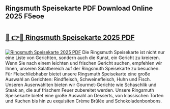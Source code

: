 ## Ringsmuth Speisekarte PDF Download Online 2025 F5eoe

# <h2><a href="http://gc7mf0.nevu.top/?p=Ringsmuth+Speisekarte">🔗 👉🔴 Ringsmuth Speisekarte 2025 PDF</a></h2>

[![Ringsmuth Speisekarte 2025 PDF](https://i.imgur.com/dBaPXMq.png)](http://gc7mf0.nevu.top/?p=Ringsmuth+Speisekarte)
Die Ringsmuth Speisekarte ist nicht nur eine Liste von Gerichten, sondern auch die Kunst, ein Gericht zu kreieren. Wenn Sie nach einem leichten und frischen Gericht suchen, empfehlen wir Ihnen, unseren Salatbereich auf der Ringsmuth Speisekarte zu besuchen. Für Fleischliebhaber bietet unsere Ringsmuth Speisekarte eine große Auswahl an Gerichten: Rindfleisch, Schweinefleisch, Huhn und Fisch. Unseren Auserwählten bieten wir Gourmet-Gerichte wie Schaschlik und Steak an, die auf frischem Feuer zubereitet werden. Unsere Ringsmuth Speisekarte bietet eine große Auswahl an Desserts, von klassischen Torten und Kuchen bis hin zu exquisiten Crème Brûlée und Schokoladenbonbons.
